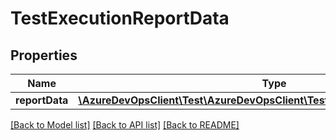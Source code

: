 # TestExecutionReportData

## Properties
Name | Type | Description | Notes
------------ | ------------- | ------------- | -------------
**reportData** | [**\AzureDevOpsClient\Test\AzureDevOpsClient\Test\Model\DatedTestFieldData[]**](DatedTestFieldData.md) |  | [optional] 

[[Back to Model list]](../README.md#documentation-for-models) [[Back to API list]](../README.md#documentation-for-api-endpoints) [[Back to README]](../README.md)



